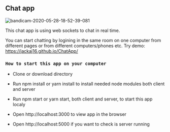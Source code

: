 ## Chat app

![bandicam-2020-05-28-18-52-39-081](https://user-images.githubusercontent.com/8159055/83164507-f7fa1100-a114-11ea-88af-ebba6c3f8225.gif)

This chat app is using web sockets to chat in real time. 

You can start chatting by logining in the same room on one computer from different pages or from different computers/phones etc. Try demo: https://jackaj16.github.io/ChatApp/ 

### `How to start this app on your computer`

- Clone or download directory

- Run npm install or yarn install to install needed node modules both client and server

- Run npm start or yarn start, both client and server, to start this app localy 

- Open http://localhost:3000 to view app in the browser

- Open http://localhost:5000 if you want to check is server running 





